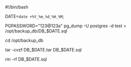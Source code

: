 #!/bin/bash

DATE=`date +%Y_%m_%d_%H_%M`;

PGPASSWORD="123@123a" pg_dump -U postgres -d test  > /opt/backup_db/DB_$DATE.sql

cd /opt/backup_db

tar -cvzf DB_$DATE.tar DB_$DATE.sql

rm -rf DB_$DATE.sql

